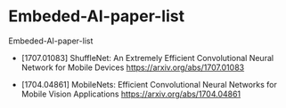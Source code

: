 # Embeded-AI-paper-list
Embeded-AI-paper-list

* [1707.01083] ShuffleNet: An Extremely Efficient Convolutional Neural Network for Mobile Devices
https://arxiv.org/abs/1707.01083



* [1704.04861] MobileNets: Efficient Convolutional Neural Networks for Mobile Vision Applications
https://arxiv.org/abs/1704.04861



